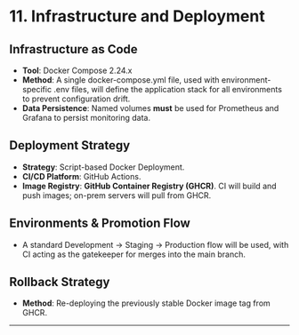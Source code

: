 # **11\. Infrastructure and Deployment**

## **Infrastructure as Code**

* **Tool**: Docker Compose 2.24.x  
* **Method**: A single docker-compose.yml file, used with environment-specific .env files, will define the application stack for all environments to prevent configuration drift.  
* **Data Persistence**: Named volumes **must** be used for Prometheus and Grafana to persist monitoring data.

## **Deployment Strategy**

* **Strategy**: Script-based Docker Deployment.  
* **CI/CD Platform**: GitHub Actions.  
* **Image Registry**: **GitHub Container Registry (GHCR)**. CI will build and push images; on-prem servers will pull from GHCR.

## **Environments & Promotion Flow**

* A standard Development \-\> Staging \-\> Production flow will be used, with CI acting as the gatekeeper for merges into the main branch.

## **Rollback Strategy**

* **Method**: Re-deploying the previously stable Docker image tag from GHCR.

---
